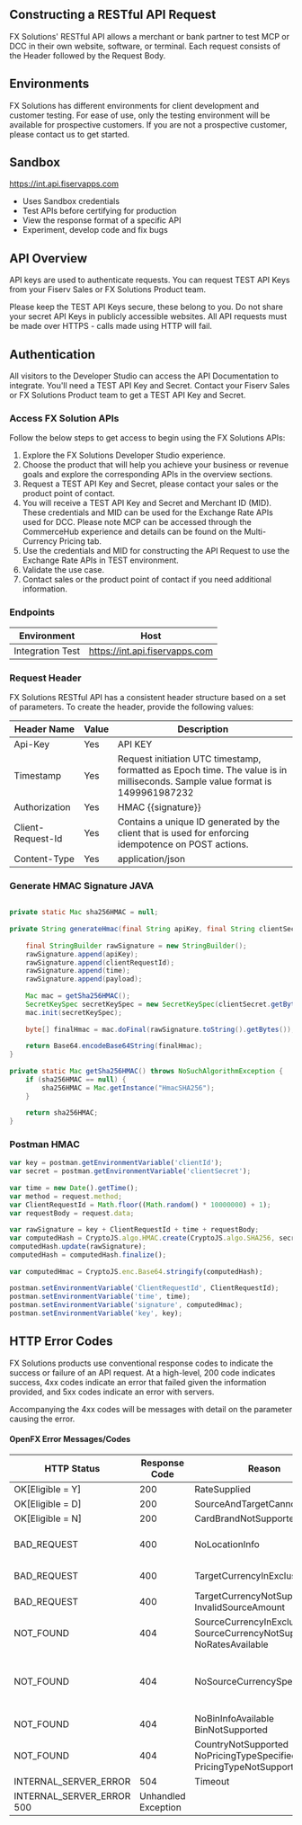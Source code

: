 ## Constructing a RESTful API Request
FX Solutions' RESTful API allows a merchant or bank partner to test MCP or DCC in their own website, software, or terminal. Each request consists of the Header followed by the Request Body.

## Environments
FX Solutions has different environments for client development and customer testing. For ease of use, only the testing environment will be available for prospective customers. If you are not a prospective customer, please contact us to get started.


## Sandbox
https://int.api.fiservapps.com

- Uses Sandbox credentials
- Test APIs before certifying for production
- View the response format of a specific API
- Experiment, develop code and fix bugs

## API Overview
API keys are used to authenticate requests. You can request TEST API Keys from your Fiserv Sales  or FX Solutions Product team.

Please keep the TEST API Keys secure, these belong to you. Do not share your secret API Keys in publicly accessible websites. All API requests must be made over HTTPS - calls made using HTTP will fail.

## Authentication
All visitors to the Developer Studio can access the API Documentation to integrate. You'll need a TEST API Key and Secret. Contact your Fiserv Sales or FX Solutions Product team to get a TEST API Key and Secret. 

### Access FX Solution APIs

Follow the below steps to get access to begin using the FX Solutions APIs: 

1. Explore the FX Solutions Developer Studio experience.
2. Choose the product that will help you achieve your business or revenue goals and explore the corresponding APIs in the overview sections.
3. Request a TEST API Key and Secret, please contact your sales or the product point of contact.
4. You will receive a TEST API Key and Secret and Merchant ID (MID). These credentials and MID can be used for the Exchange Rate APIs used for DCC. Please note MCP can be accessed through the CommerceHub experience and details can be found on the Multi-Currency Pricing tab.
5. Use the credentials and MID for constructing the API Request to use the Exchange Rate APIs in TEST environment.
6. Validate the use case. 
7. Contact sales or the product point of contact if you need additional information. 

### Endpoints

| Environment      | Host                            | 
|------------------|---------------------------------|
| Integration Test | https://int.api.fiservapps.com |

### Request Header
FX Solutions RESTful API has a consistent header structure based on a set of parameters. To create the header, provide the following values:  

| Header Name       | Value | Description                                                                                                                   |
|-------------------|-------|-------------------------------------------------------------------------------------------------------------------------------|
| Api-Key           | Yes   | API KEY                                                                                                                       |
| Timestamp         | Yes   | Request initiation UTC timestamp, formatted as Epoch time. The value is in milliseconds. Sample value format is 1499961987232 |
| Authorization     | Yes   | HMAC {{signature}}                                                                                                            |
| Client-Request-Id | Yes   | Contains a unique ID generated by the client that is used for enforcing idempotence on POST actions.                          |
| Content-Type      | Yes   | application/json                                                                                                              |

### Generate HMAC Signature JAVA
```java

private static Mac sha256HMAC = null;
 
private String generateHmac(final String apiKey, final String clientSecret, final String time, final String clientRequestId, final String payload) throws NoSuchAlgorithmException, InvalidKeyException, JsonProcessingException {
  
    final StringBuilder rawSignature = new StringBuilder();
    rawSignature.append(apiKey);
    rawSignature.append(clientRequestId);
    rawSignature.append(time);
    rawSignature.append(payload);
    
    Mac mac = getSha256HMAC();
    SecretKeySpec secretKeySpec = new SecretKeySpec(clientSecret.getBytes(), "HmacSHA256");
    mac.init(secretKeySpec);
  
    byte[] finalHmac = mac.doFinal(rawSignature.toString().getBytes());
  
    return Base64.encodeBase64String(finalHmac);
}
  
private static Mac getSha256HMAC() throws NoSuchAlgorithmException {
    if (sha256HMAC == null) {
        sha256HMAC = Mac.getInstance("HmacSHA256");
    }
  
    return sha256HMAC;
}
```
### Postman HMAC
```javascript
var key = postman.getEnvironmentVariable('clientId');
var secret = postman.getEnvironmentVariable('clientSecret');
 
var time = new Date().getTime();
var method = request.method;
var ClientRequestId = Math.floor((Math.random() * 10000000) + 1);
var requestBody = request.data;
 
var rawSignature = key + ClientRequestId + time + requestBody;
var computedHash = CryptoJS.algo.HMAC.create(CryptoJS.algo.SHA256, secret.toString());
computedHash.update(rawSignature);
computedHash = computedHash.finalize();
 
var computedHmac = CryptoJS.enc.Base64.stringify(computedHash);
 
postman.setEnvironmentVariable('ClientRequestId', ClientRequestId);
postman.setEnvironmentVariable('time', time);
postman.setEnvironmentVariable('signature', computedHmac);
postman.setEnvironmentVariable('key', key);
```
## HTTP Error Codes

FX Solutions products use conventional response codes to indicate the success or failure of an API request. At a high-level, 200 code indicates success, 4xx codes indicate an error that failed given the information provided, and 5xx codes indicate an error with servers.

Accompanying the 4xx codes will be messages with detail on the parameter causing the error.

#### OpenFX Error Messages/Codes

| HTTP Status                | 	Response Code           | 	Reason	                                                                 | Message                                                                                          |
|----------------------------|--------------------------|--------------------------------------------------------------------------|--------------------------------------------------------------------------------------------------|
| OK[Eligible = Y]	          | 200	                     | RateSupplied                                                             |                                                                                                  |
| OK[Eligible = D]	          | 200	                     | SourceAndTargetCannotBeSame                                              |                                                                                                  |
| OK[Eligible = N]	          | 200	                     | CardBrandNotSupported                                                    |                                                                                                  |
| BAD_REQUEST	               | 400	                     | NoLocationInfo	                                                          | Invalid client: {CLIENT_ID}_{LOCATION_ID}, Location not boarded                                  |
| BAD_REQUEST	               | 400	                     | TargetCurrencyInExclusion	                                               | Target currency not permitted for client                                                         |                                                      
| BAD_REQUEST	               | 400                      | 	TargetCurrencyNotSupported  InvalidSourceAmount                         |                                                                                                  |
| NOT_FOUND	                 | 404	                     | SourceCurrencyInExclusion  SourceCurrencyNotSupported  NoRatesAvailable	 | No rate available                                                                                |                                
| NOT_FOUND	                 | 404	                     | NoSourceCurrencySpecified	                                               | Field error: rateRequest.source Field is limited to the 3 character ISO-4217 alpha currency code. |
| NOT_FOUND	                 | 404	                     | NoBinInfoAvailable  BinNotSupported                                      | 	BIN or closest match not found: <BIN>                                                           |
| NOT_FOUND	                 | 404	                     | CountryNotSupported  NoPricingTypeSpecified  PricingTypeNotSupported     |                                                                                                  |
| INTERNAL_SERVER_ERROR	     | 504                      | 	Timeout                                                                 |                                                                                                  |
| INTERNAL_SERVER_ERROR	500	 | Unhandled Exception    	 |                                                                          |                                                                                                  |

